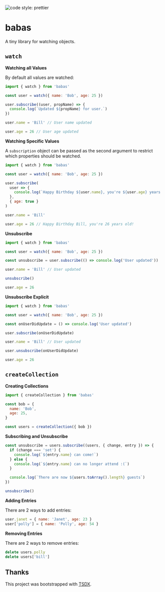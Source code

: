 ![code style: prettier](https://img.shields.io/badge/code_style-prettier-ff69b4.svg?style=flat-square)

# babas

A tiny library for watching objects.

## `watch`

**Watching all Values**

By default all values are watched:

```js
import { watch } from 'babas'

const user = watch({ name: 'Bob', age: 25 })

user.subscribe((user, propName) => {
  console.log(`Updated ${propName} for user.`)
})

user.name = 'Bill' // User name updated

user.age = 26 // User age updated
```

**Watching Specific Values**

A `subscription` object can be passed as the second argument to restrict
which properties should be watched.

```js
import { watch } from 'babas'

const user = watch({ name: 'Bob', age: 25 })

user.subscribe(
  user => {
    console.log(`Happy Birthday ${user.name}, you're ${user.age} years old!`)
  },
  { age: true }
)

user.name = 'Bill'

user.age = 26 // Happy Birthday Bill, you're 26 years old!
```

**Unsubscribe**

```js
import { watch } from 'babas'

const user = watch({ name: 'Bob', age: 25 })

const unsubscribe = user.subscribe(() => console.log('User updated'))

user.name = 'Bill' // User updated

unsubscribe()

user.age = 26
```

**Unsubscribe Explicit**

```js
import { watch } from 'babas'

const user = watch({ name: 'Bob', age: 25 })

const onUserDidUpdate = () => console.log('User updated')

user.subscribe(onUserDidUpdate)

user.name = 'Bill' // User updated

user.unsubscribe(onUserDidUpdate)

user.age = 26
```

## `createCollection`

**Creating Collections**

```js
import { createCollection } from 'babas'

const bob = {
  name: 'Bob',
  age: 25,
}

const users = createCollection({ bob })
```

**Subscribing and Unsubscribe**

```js
const unsubscribe = users.subscribe((users, { change, entry }) => {
  if (change === 'set') {
    console.log(`${entry.name} can come!`)
  } else {
    console.log(`${entry.name} can no longer attend :(`)
  }

  console.log(`There are now ${users.toArray().length} guests`)
})

unsubscribe()
```

**Adding Entries**

There are 2 ways to add entries:

```js
user.janet = { name: 'Janet', age: 23 }
user['polly'] = { name: 'Polly', age: 54 }
```

**Removing Entries**

There are 2 ways to remove entries:

```js
delete users.polly
delete users['bill']
```

## Thanks

This project was bootstrapped with [TSDX](https://github.com/jaredpalmer/tsdx).
